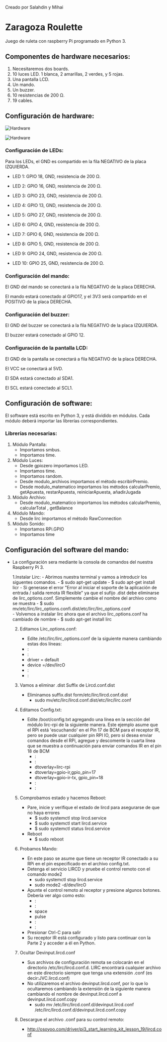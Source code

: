 Creado por Salahdin y Mihai
# Zaragoza Roulette
Juego de ruleta con raspberry Pi programado en Python 3.

## Componentes de hardware necesarios:

1. Necesitaremos dos boards.
2. 10 luces LED. 1 blanca, 2 amarillas, 2 verdes, y 5 rojas.
3. Una pantalla LCD.
4. Un mando.
5. Un buzzer.
6. 10 resistencias de 200 Ω.
7. 19 cables.

## Configuración de hardware:



![Hardware](/Untitledproyecto.png)

![Hardware](/imagen.jpeg)



### Configuración de LEDs:

Para los LEDs, el GND es compartido en la fila NEGATIVO de la placa IZQUIERDA.

- LED 1: GPIO 18, GND, resistencia de 200 Ω.

- LED 2: GPIO 16, GND, resistencia de 200 Ω.

- LED 3: GPIO 23, GND, resistencia de 200 Ω.

- LED 4: GPIO 13, GND, resistencia de 200 Ω.

- LED 5: GPIO 27, GND, resistencia de 200 Ω.

- LED 6: GPIO 4, GND, resistencia de 200 Ω.

- LED 7: GPIO 6, GND, resistencia de 200 Ω.

- LED 8: GPIO 5, GND, resistencia de 200 Ω.

- LED 9: GPIO 24, GND, resistencia de 200 Ω.

- LED 10: GPIO 25, GND, resistencia de 200 Ω.


### Configuración del mando:

El GND del mando se conectará a la fila NEGATIVO de la placa DERECHA.

El mando estará conectado al GPIO17, y el 3V3 será compartido en el POSITIVO de la placa DERECHA.

### Configuración del buzzer:

El GND del buzzer se conectará a la fila NEGATIVO de la placa IZQUIERDA.

El buzzer estará conectado al GPIO 12.

### Configuración de la pantalla LCD:

El GND de la pantalla se conectará a fila NEGATIVO de la placa DERECHA.

El VCC se conectará al 5VD.

El SDA estará conectado al SDA1.

El SCL estará conectado al SCL1.


## Configuración de software:

El software está escrito en Python 3, y está dividido en módulos. Cada módulo deberá importar las librerías correspondientes.

### Librerías necesarias:

1. Módulo Pantalla: 
    - Importamos smbus.
    - Importamos time.
2. Módulo Luces:
    - Desde gpiozero importamos LED.
    - Importamos time.
    - Importamos random.
    - Desde modulo_archivos importamos el método escribirPremio.
    - Desde modulo_matematico importamos los métodos calcularPremio, getApuesta, restarApuesta, reiniciarApuesta, añadirJugada
3. Módulo Archivo:
    - Desde modulo_matematico importamos los métodos calcularPremio, calcularTotal , getBalance
4. Módulo Mando:
    - Desde lirc importamos el método RawConnection
5. Módulo Sonido:
    - Importamos RPi.GPIO
    - Importamos time


## Configuración del software del mando:

- La configuración sera mediante la consola de comandos del nuestra Raspberry Pi 3.

    1.Instalar Lirc:
        - Abrimos nuestra terminal y vamos a introducir los siguentes comandos.
            - $ sudo apt-get update
            - $ sudo apt-get install licr
        - Si generase el error "Error al iniciar el soporte de la aplicación de entrada / salida remota IR flexible" ya que el sufijo .dist debe eliminarse de lirc_options.conf. Simplemente cambie el
          nombre del archivo como se muestra
            - $ sudo mv/etc/lirc/lirc_options.confi.dist/etc/lirc/lirc_options.conf    
        - Volvemos a instalar lirc ahora que el archivo lirc_options.conf ha cambiado de nombre
            - $ sudo apt-get install lirc
    
    2. Editamos Lirc_options.conf:
        - Edite /etc/lirc/lirc_options.conf de la siguiente manera cambiando estas dos líneas:
        - :
        - :
        - driver = default
        - device =/dev/lircO
        - :
        - :
    3.  Vamos a eliminar .dist Suffix de Lircd.conf.dist
        - Eliminamos suffix.dist form/etc/lirc/lircd.conf.dist
            - sudo mv/etc/lirc/lircd.conf.dist/etc/lirc/lirc.conf
 
    4. Editamos Config.txt:
        - Edite /boot/config.txt agregando una línea en la sección del módulo lirc-rpi de la siguiente manera. Este ejemplo asume que el RPi está 'escuchando' en el Pin 17 de BCM para el receptor IR, pero se puede
          usar cualquier pin RPI IO, pero si desea enviar comandos desde el RPi, agregue y descomente la cuarta línea que se muestra a continuación para enviar comandos IR en el pin 18 de BCM
            - :
            - :
            - dtoverlay=lirc-rpi
            - dtoverlay=gpio-ir,gpio_pin=17
            - dtoverlay=gpio-ir-tx, gpio_pin=18
            - :
            - :

    5. Comprobamos estado y hacemos Reboot:
        - Pare, inicie y verifique el estado de lircd para asegurarse de que no haya errores
            - $ sudo systemctl stop lircd.service
            - $ sudo systemctl start lircd.service
            - $ sudo systemctl status lircd.service
        - Reboot
            - $ sudo reboot

    6. Probamos Mando:
        - En este paso se asume que tiene un receptor IR conectado a su RPi en el pin especificado en el archivo config.txt.
        - Detenga el servicio LIRCD y pruebe el control remoto con el comando mode2
            - sudo systemctl stop lircd.service
            - sudo mode2 -d/dev/lircO
        - Apunte el control remoto al receptor y presione algunos botones. Debería ver algo como esto:
            - :
            - :
            - space 
            - pulse
            - :
            - :
        - Presionar Ctrl-C para salir
        - Su receptor IR está configurado y listo para continuar con la Parte 2 y acceder a él en Python.

    7. Ocultar Devinput.lircd.conf
        - Sus archivos de configuración remota se colocarán en el directorio /etc/lirc/lircd.conf.d. LIRC encontrará cualquier archivo en este directorio siempre que tenga una extensión .conf (es decir:JVC.lircd.conf)
        - No utilizaremos el archivo devinput.lircd.conf, por lo que lo ocultaremos cambiando la extensión de la siguiente manera cambiando el nombre de devinput.lircd.conf a devinput.lircd.conf.copy
            - sudo mv /etc/lirc/lircd.conf.d/devinput.lircd.conf /etc/lirc/lircd.conf.d/devinput.lircd.conf.copy

    8. Descargue el archivo .conf para su control remoto:
        - http://osoyoo.com/driver/pi3_start_learning_kit_lesson_19/lircd.conf

    
